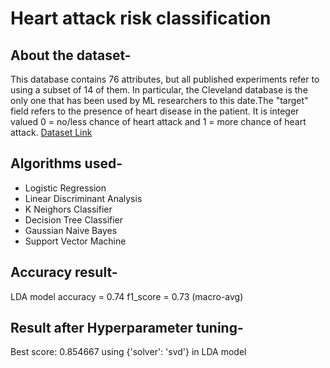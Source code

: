 # Heart attack risk classification
## About the dataset-
This database contains 76 attributes, but all published experiments refer to using a subset of 14 of them. In particular, the Cleveland database is the only one that has been used by ML researchers to
this date.The "target" field refers to the presence of heart disease in the patient. It is integer valued 0 = no/less chance of heart attack and 1 = more chance of heart attack.
[Dataset Link](https://archive.ics.uci.edu/ml/datasets/Heart+Disease)

## Algorithms used-
* Logistic Regression
* Linear Discriminant Analysis
* K Neighors Classifier
* Decision Tree Classifier
* Gaussian Naive Bayes
* Support Vector Machine

## Accuracy result-
LDA model
accuracy = 0.74
f1_score = 0.73 (macro-avg)

## Result after Hyperparameter tuning-
Best score: 0.854667 using {'solver': 'svd'} in LDA model


